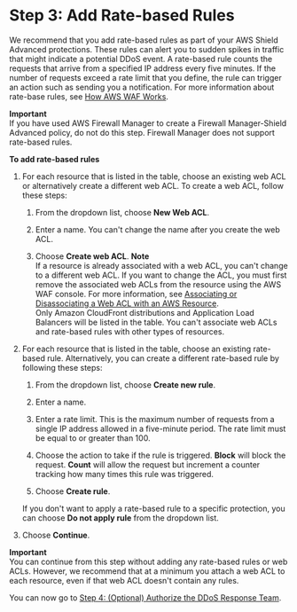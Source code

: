 # Step 3: Add Rate\-based Rules<a name="ddos-get-started-rate-based-rules"></a>

We recommend that you add rate\-based rules as part of your AWS Shield Advanced protections\. These rules can alert you to sudden spikes in traffic that might indicate a potential DDoS event\. A rate\-based rule counts the requests that arrive from a specified IP address every five minutes\. If the number of requests exceed a rate limit that you define, the rule can trigger an action such as sending you a notification\. For more information about rate\-base rules, see [How AWS WAF Works](how-aws-waf-works.md)\. 

**Important**  
If you have used AWS Firewall Manager to create a Firewall Manager\-Shield Advanced policy, do not do this step\. Firewall Manager does not support rate\-based rules\.<a name="ddos-get-started-rate-based-rules-procedure"></a>

**To add rate\-based rules**

1. For each resource that is listed in the table, choose an existing web ACL or alternatively create a different web ACL\. To create a web ACL, follow these steps:

   1. From the dropdown list, choose **New Web ACL**\.

   1. Enter a name\. You can't change the name after you create the web ACL\.

   1. Choose **Create web ACL**\.
**Note**  
If a resource is already associated with a web ACL, you can't change to a different web ACL\. If you want to change the ACL, you must first remove the associated web ACLs from the resource using the AWS WAF console\. For more information, see [Associating or Disassociating a Web ACL with an AWS Resource](web-acl-associating-aws-resource.md)\.  
Only Amazon CloudFront distributions and Application Load Balancers will be listed in the table\. You can't associate web ACLs and rate\-based rules with other types of resources\.

1. For each resource that is listed in the table, choose an existing rate\-based rule\. Alternatively, you can create a different rate\-based rule by following these steps:

   1. From the dropdown list, choose **Create new rule**\. 

   1. Enter a name\.

   1. Enter a rate limit\. This is the maximum number of requests from a single IP address allowed in a five\-minute period\. The rate limit must be equal to or greater than 100\. 

   1. Choose the action to take if the rule is triggered\. **Block** will block the request\. **Count** will allow the request but increment a counter tracking how many times this rule was triggered\.

   1. Choose **Create rule**\.

   If you don't want to apply a rate\-based rule to a specific protection, you can choose **Do not apply rule** from the dropdown list\.

1. Choose **Continue**\.

**Important**  
You can continue from this step without adding any rate\-based rules or web ACLs\. However, we recommend that at a minimum you attach a web ACL to each resource, even if that web ACL doesn't contain any rules\.

You can now go to [Step 4: \(Optional\) Authorize the DDoS Response Team](authorize-DRT.md)\.
